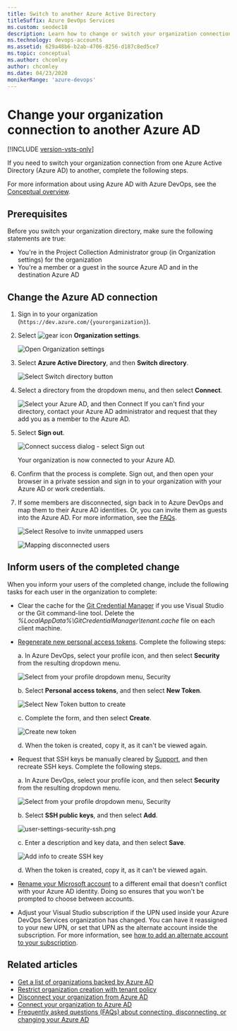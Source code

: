 ```yaml
---
title: Switch to another Azure Active Directory
titleSuffix: Azure DevOps Services
ms.custom: seodec18
description: Learn how to change or switch your organization connection to a different Azure Active Directory.
ms.technology: devops-accounts
ms.assetid: 629a48b6-b2ab-4706-8256-d187c8ed5ce7
ms.topic: conceptual
ms.author: chcomley
author: chcomley
ms.date: 04/23/2020
monikerRange: 'azure-devops'
---
```


# Change your organization connection to another Azure AD

[!INCLUDE [version-vsts-only](../../includes/version-vsts-only.md)]

If you need to switch your organization connection from one Azure Active Directory (Azure AD) to another, complete the following steps.

For more information about using Azure AD with Azure DevOps, see the [Conceptual overview](access-with-azure-ad.md).

## Prerequisites

Before you switch your organization directory, make sure the following statements are true:

- You're in the Project Collection Administrator group (in Organization settings) for the organization
- You're a member or a guest in the source Azure AD and in the destination Azure AD

## Change the Azure AD connection

1.  Sign in to your organization (`https://dev.azure.com/{yourorganization}`).

2.  Select ![gear icon](../../media/icons/gear-icon.png) **Organization settings**.

    ![Open Organization settings](../../media/settings/open-admin-settings-vert.png)

3.  Select **Azure Active Directory**, and then **Switch directory**.

    ![Select Switch directory button](media/change-azure-ad-connection.md/select-switch-directory.png)

4.  Select a directory from the dropdown menu, and then select **Connect**.

    ![Select your Azure AD, and then Connect](media/shared/select-directory-connect.png)
    If you can't find your directory, contact your Azure AD administrator and request that they add you as a member to the Azure AD.

5.  Select **Sign out**.

    ![Connect success dialog - select Sign out](media/shared/connect-success-dialog.png)

    Your organization is now connected to your Azure AD.

6.  Confirm that the process is complete. Sign out, and then open your browser in a private session and sign in to your organization with your Azure AD or work credentials.

7.  If some members are disconnected, sign back in to Azure DevOps and map them to their Azure AD identities. Or, you can invite them as guests into the Azure AD. For more information, see the [FAQs](faq-azure-access.md#faq-connect).

    ![Select Resolve to invite unmapped users](media/shared/azure-ad-select-resolve-for-disconnected-users.png)

    ![Mapping disconnected users](media/shared/resolve-disconnected-users.png)

## Inform users of the completed change

When you inform your users of the completed change, include the following tasks for each user in the organization to complete:

- Clear the cache for the [Git Credential Manager](https://github.com/Microsoft/Git-Credential-Manager-for-Windows/blob/master/Docs/Faq.md#q-why-is-gitexe-failing-to-authenticate-after-linkingunlinking-your-visual-studio-team-services-organization-from-azure-active-directory) if you use Visual Studio or the Git command-line tool. Delete the _%LocalAppData%\GitCredentialManager\tenant.cache_ file on each client machine.
- [Regenerate new personal access tokens](use-personal-access-tokens-to-authenticate.md). Complete the following steps:

  a. In Azure DevOps, select your profile icon, and then select **Security** from the resulting dropdown menu.

  ![Select from your profile dropdown menu, Security](media/shared/select-security-profile-menu.png)

  b. Select **Personal access tokens**, and then select **New Token**.

  ![Select New Token button to create](media/shared/select-personal-access-tokens-new-token.png)

  c. Complete the form, and then select **Create**.

  ![Create new token](media/shared/create-new-personal-access-token.png)

  d. When the token is created, copy it, as it can't be viewed again.

- Request that SSH keys be manually cleared by [Support](https://azure.microsoft.com/support/devops/), and then recreate SSH keys. Complete the following steps.

  a. In Azure DevOps, select your profile icon, and then select **Security** from the resulting dropdown menu.

  ![Select from your profile dropdown menu, Security](media/shared/select-security-profile-menu.png)

  b. Select **SSH public keys**, and then select **Add**.

  ![user-settings-security-ssh.png](media/shared/user-settings-security-ssh.png)

  c. Enter a description and key data, and then select **Save**.

  ![Add info to create SSH key](media/shared/add-ssh-public-key-info.png)

  d. When the token is created, copy it, as it can't be viewed again.

- [Rename your Microsoft account](https://support.microsoft.com/help/11545/microsoft-account-rename-your-personal-account) to a different email that doesn't conflict with your Azure AD identity. Doing so ensures that you won't be prompted to choose between accounts.
- Adjust your Visual Studio subscription if the UPN used inside your Azure DevOps Services organization has changed. You can have it reassigned to your new UPN, or set that UPN as the alternate account inside the subscription. For more information, see [how to add an alternate account to your subscription](https://docs.microsoft.com/visualstudio/subscriptions/vs-alternate-identity#add-an-alternate-account-to-your-subscription).

## Related articles

- [Get a list of organizations backed by Azure AD](get-list-of-organizations-connected-to-azure-active-directory.md)
- [Restrict organization creation with tenant policy](azure-ad-tenant-policy-restrict-org-creation.md)
- [Disconnect your organization from Azure AD](disconnect-organization-from-azure-ad.md)
- [Connect your organization to Azure AD](connect-organization-to-azure-ad.md)
- [Frequently asked questions (FAQs) about connecting, disconnecting, or changing your Azure AD](faq-azure-access.md#connect-to-disconnect-from-or-change-azure-ad-connection)
